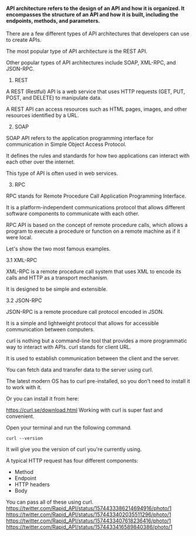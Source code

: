 #### API architecture refers to the design of an API and how it is organized. It encompasses the structure of an API and how it is built, including the endpoints, methods, and parameters.
There are a few different types of API architectures that developers can use to create APIs.

The most popular type of API architecture is the REST API.

Other popular types of API architectures include SOAP, XML-RPC, and JSON-RPC.

1. REST

A REST (Restful) API is a web service that uses HTTP requests (GET, PUT, POST, and DELETE) to manipulate data. 

A REST API can access resources such as HTML pages, images, and other resources identified by a URL.

2. SOAP

SOAP API refers to the application programming interface for communication in Simple Object Access Protocol. 

It defines the rules and standards for how two applications can interact with each other over the internet. 

This type of API is often used in web services.

3.  RPC

RPC stands for Remote Procedure Call Application Programming Interface.

It is a platform-independent communications protocol that allows different software components to communicate with each other.

RPC API is based on the concept of remote procedure calls, which allows a program to execute a procedure or function on a remote machine as if it were local.

Let's show the two most famous examples.

3.1 XML-RPC 

XML-RPC is a remote procedure call system that uses XML to encode its calls and HTTP as a transport mechanism. 

It is designed to be simple and extensible.

3.2 JSON-RPC

JSON-RPC is a remote procedure call protocol encoded in JSON. 

It is a simple and lightweight protocol that allows for accessible communication between computers.

curl is nothing but a command-line tool that provides a more programmatic way to interact with APIs.
curl stands for client URL.

It is used to establish communication between the client and the server.

You can fetch data and transfer data to the server using curl.

The latest modern OS has to curl pre-installed, so you don't need to install it to work with it.

Or you can install it from here:

https://curl.se/download.html
Working with curl is super fast and convenient.

Open your terminal and run the following command.

`curl --version` 

It will give you the version of curl you're currently using.

A typical HTTP request has four different components:

- Method
- Endpoint
- HTTP headers
- Body

You can pass all of these using curl.
https://twitter.com/Rapid_API/status/1574433386214694916/photo/1
https://twitter.com/Rapid_API/status/1574433402035511296/photo/1
https://twitter.com/Rapid_API/status/1574433407618236416/photo/1
https://twitter.com/Rapid_API/status/1574433416589840386/photo/1



